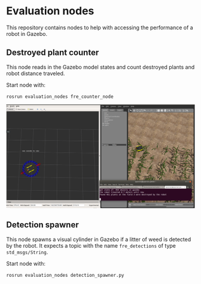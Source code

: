 # Evaluation nodes
This repository contains nodes to help with accessing the performance of a robot in Gazebo.

## Destroyed plant counter
This node reads in the Gazebo model states and count destroyed plants and robot distance traveled.

Start node with:
```commandline
rosrun evaluation_nodes fre_counter_node
```

![Screenshot of fre_counter](./misc/fre_counter_example.png)

## Detection spawner
This node spawns a visual cylinder in Gazebo if a litter of weed is detected by the robot. It expects a topic with the name `fre_detections` of type `std_msgs/String`.

Start node with:
```commandline
rosrun evaluation_nodes detection_spawner.py
```